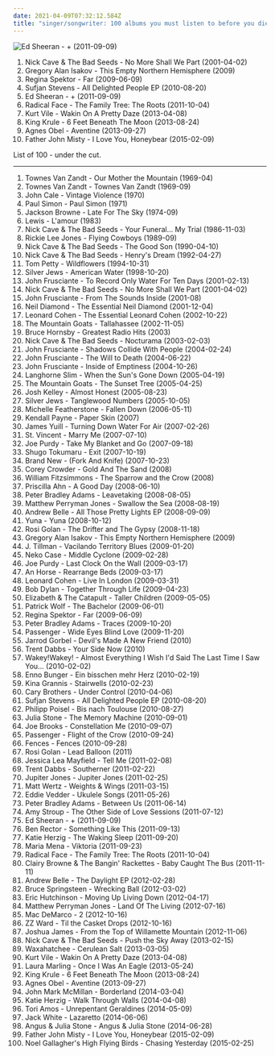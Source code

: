 ```yaml
---
date: 2021-04-09T07:32:12.584Z
title: "singer/songwriter: 100 albums you must listen to before you die"
---
```

![Ed Sheeran - + (2011-09-09)](http://coverartarchive.org/release/94ad3a58-a1cc-46a3-acf4-9cb6c1d6f032/16111056293-500.jpg "Ed Sheeran - + (2011-09-09)")
<ol class="albums">
<li data-cover="http://coverartarchive.org/release/ccad03b6-c236-488f-9e9a-271449f88bdf/16938333495-500.jpg" data-tags="rock, alternative rock, 2000s, mute records" role="button">Nick Cave & The Bad Seeds - No More Shall We Part (2001-04-02)</li>
<li data-cover="http://coverartarchive.org/release/a9f1fa02-8290-449a-95ee-e88c53a3e60b/13153183313-500.jpg" data-tags="rock, singer-songwriter, acoustic, americana, adult contemporary, folk rock, singer/songwriter, gregory alan isakov" role="button">Gregory Alan Isakov - This Empty Northern Hemisphere (2009)</li>
<li data-cover="http://coverartarchive.org/release/8de3f2da-225f-49de-bb40-7a58e3bb0518/3715735677-500.jpg" data-tags="pop, piano, anti-folk, indie, alternative, indie pop, indie rock, 00s" role="button">Regina Spektor - Far (2009-06-09)</li>
<li data-cover="https://img.discogs.com/9xjOUgnP8Bz4NDWDmotxkZ-MBk0=/fit-in/600x594/filters:strip_icc():format(jpeg):mode_rgb():quality(90)/discogs-images/R-2629696-1301011049.jpeg.jpg" data-tags="progressive folk, chamber folk" role="button">Sufjan Stevens - All Delighted People EP (2010-08-20)</li>
<li data-cover="http://coverartarchive.org/release/94ad3a58-a1cc-46a3-acf4-9cb6c1d6f032/16111056293-500.jpg" data-tags="pop, british, acoustic, ed sheeran" role="button">Ed Sheeran - + (2011-09-09)</li>
<li data-cover="http://coverartarchive.org/release/a8eee5b4-e902-46fa-986d-0df69d360a58/2479688238-500.jpg" data-tags="indie, rock, alternative, folk, singer/songwriter, 2010s, 2011 albums, nettwerk records, canela fina, part i" role="button">Radical Face - The Family Tree: The Roots (2011-10-04)</li>
<li data-cover="http://coverartarchive.org/release/b62e3ec7-d6bb-43c6-8eb8-30d958d109d0/3846880817-500.jpg" data-tags="indie rock, indie, lo-fi, vinyl, matador records" role="button">Kurt Vile - Wakin On A Pretty Daze (2013-04-08)</li>
<li data-cover="http://coverartarchive.org/release/6c433abe-415f-47e5-9bfa-44fbafee151b/5084224967-500.jpg" data-tags="post-punk" role="button">King Krule - 6 Feet Beneath The Moon (2013-08-24)</li>
<li data-cover="http://coverartarchive.org/release/2d012e66-6759-485b-beb5-00532c46a386/8544215048-500.jpg" data-tags="folk, singer-songwriter, piano" role="button">Agnes Obel - Aventine (2013-09-27)</li>
<li data-cover="http://coverartarchive.org/release/5bad490b-2939-4955-955b-9280cf616473/9591833765-500.jpg" data-tags="folk, indie" role="button">Father John Misty - I Love You, Honeybear (2015-02-09)</li>
</ol>
List of 100 - under the cut.
<!-- more -->

_________________

<ol class="albums">
<li data-cover="https://img.discogs.com/5GB_YywyYox8jr8m1MAseKxL940=/fit-in/600x594/filters:strip_icc():format(jpeg):mode_rgb():quality(90)/discogs-images/R-2120652-1485622460-8194.jpeg.jpg" data-tags="singer-songwriter, folk, americana" role="button">
Townes Van Zandt - Our Mother the Mountain (1969-04)
</li>
<li data-cover="https://img.discogs.com/nqLPEdhe3mrLmQyQsqcKs-jv3Ts=/fit-in/600x598/filters:strip_icc():format(jpeg):mode_rgb():quality(90)/discogs-images/R-2743145-1542462946-3638.jpeg.jpg" data-tags="singer-songwriter, country" role="button">
Townes Van Zandt - Townes Van Zandt (1969-09)
</li>
<li data-cover="https://img.discogs.com/mEZJWBt4ebrznwBCtifb0xeE8Pw=/fit-in/600x596/filters:strip_icc():format(jpeg):mode_rgb():quality(90)/discogs-images/R-10470208-1498082862-7740.jpeg.jpg" data-tags="rock, art rock" role="button">
John Cale - Vintage Violence (1970)
</li>
<li data-cover="https://img.discogs.com/nqxkjMxnQAPyOKvXNQGD_HLz4No=/fit-in/600x596/filters:strip_icc():format(jpeg):mode_rgb():quality(90)/discogs-images/R-7113798-1490032853-4360.jpeg.jpg" data-tags="70s, folk" role="button">
Paul Simon - Paul Simon (1971)
</li>
<li data-cover="https://img.discogs.com/3oAF3FZeOBnsymGXK_JHzSx6XhA=/fit-in/600x600/filters:strip_icc():format(jpeg):mode_rgb():quality(90)/discogs-images/R-6198591-1460329048-3248.jpeg.jpg" data-tags="singer-songwriter, soft rock, 70s" role="button">
Jackson Browne - Late For The Sky (1974-09)
</li>
<li data-cover="http://coverartarchive.org/release/501335fc-0fb6-4f9a-9a2d-ead1de59d81f/19312025559-500.jpg" data-tags="80s, ambient, singer/songwriter, 10s" role="button">
Lewis - L'amour (1983)
</li>
<li data-cover="https://img.discogs.com/XNvnmQn9A-xwoTb8T-ILWZErZ3g=/fit-in/600x600/filters:strip_icc():format(jpeg):mode_rgb():quality(90)/discogs-images/R-9087584-1474556238-5979.jpeg.jpg" data-tags="post-punk, 80s" role="button">
Nick Cave & The Bad Seeds - Your Funeral... My Trial (1986-11-03)
</li>
<li data-cover="https://img.discogs.com/wWVyJJz8v7VOksf51p4kpQmUKxA=/fit-in/600x600/filters:strip_icc():format(jpeg):mode_rgb():quality(90)/discogs-images/R-1639441-1387214409-5706.jpeg.jpg" data-tags="singer-songwriter" role="button">
Rickie Lee Jones - Flying Cowboys (1989-09)
</li>
<li data-cover="http://coverartarchive.org/release/cfd1050d-e2aa-4ab5-8e6f-2ea6f067f669/9935528615-500.jpg" data-tags="alternative rock, 90s" role="button">
Nick Cave & The Bad Seeds - The Good Son (1990-04-10)
</li>
<li data-cover="http://coverartarchive.org/release/d0c9b076-5138-4bef-b847-02d760f39420/7941659130-500.jpg" data-tags="post-punk, 90s" role="button">
Nick Cave & The Bad Seeds - Henry's Dream (1992-04-27)
</li>
<li data-cover="http://coverartarchive.org/release/8126990b-62c2-459f-8319-ec5cab3524a6/8157450797-500.jpg" data-tags="rock, 90s" role="button">
Tom Petty - Wildflowers (1994-10-31)
</li>
<li data-cover="https://img.discogs.com/n0rEsIRhAgZo9rDRLCP6Y3WxgnA=/fit-in/170x170/filters:strip_icc():format(jpeg):mode_rgb():quality(90)/discogs-images/R-368162-1104497072.jpg.jpg" data-tags="indie, 90s" role="button">
Silver Jews - American Water (1998-10-20)
</li>
<li data-cover="http://coverartarchive.org/release/d5f20f95-7347-4479-97e4-57046bc24d00/20385600250-500.jpg" data-tags="alternative, rock" role="button">
John Frusciante - To Record Only Water For Ten Days (2001-02-13)
</li>
<li data-cover="http://coverartarchive.org/release/ccad03b6-c236-488f-9e9a-271449f88bdf/16938333495-500.jpg" data-tags="rock, alternative rock, 2000s, mute records" role="button">
Nick Cave & The Bad Seeds - No More Shall We Part (2001-04-02)
</li>
<li data-cover="http://coverartarchive.org/release/62e05c98-34a5-40c3-8761-9d33220f6b3d/4912812860-500.jpg" data-tags="rock" role="button">
John Frusciante - From The Sounds Inside (2001-08)
</li>
<li data-cover="http://coverartarchive.org/release/00376013-5573-42c8-967c-ba10fd503b06/1855566767-500.jpg" data-tags="classic, singer/songwriter, pop/rock" role="button">
Neil Diamond - The Essential Neil Diamond (2001-12-04)
</li>
<li data-cover="http://coverartarchive.org/release/e6050473-005e-43c4-a92b-2b5a19e3d85b/27487453451-500.jpg" data-tags="leonard cohen" role="button">
Leonard Cohen - The Essential Leonard Cohen (2002-10-22)
</li>
<li data-cover="http://coverartarchive.org/release/d2a314ab-986e-40af-8cab-04806ab68ce9/7927220552-500.jpg" data-tags="indie" role="button">
The Mountain Goats - Tallahassee (2002-11-05)
</li>
<li data-cover="http://coverartarchive.org/release/c7b9734a-3cd1-4c00-925d-f41ecafea2b3/15104691612-500.jpg" data-tags="rock, singer-songwriter" role="button">
Bruce Hornsby - Greatest Radio Hits (2003)
</li>
<li data-cover="https://img.discogs.com/zGkpAq155hQ5EuoO3awCnPpmiEI=/fit-in/338x600/filters:strip_icc():format(jpeg):mode_rgb():quality(90)/discogs-images/R-4324530-1379958918-4106.jpeg.jpg" data-tags="2000s" role="button">
Nick Cave & The Bad Seeds - Nocturama (2003-02-03)
</li>
<li data-cover="http://coverartarchive.org/release/0c18d5dd-3e3d-459c-b647-80734819d072/20451673315-500.jpg" data-tags="alternative, experimental" role="button">
John Frusciante - Shadows Collide With People (2004-02-24)
</li>
<li data-cover="https://img.discogs.com/z2S_5gHnOplgRW32RtYNqoGmf-g=/fit-in/250x250/filters:strip_icc():format(jpeg):mode_rgb():quality(90)/discogs-images/R-4188253-1358358245-1790.jpeg.jpg" data-tags="alternative" role="button">
John Frusciante - The Will to Death (2004-06-22)
</li>
<li data-cover="http://coverartarchive.org/release/d7bf7291-7d91-4da7-b736-89e2192ee8da/27559486879-500.jpg" data-tags="alternative rock, rock" role="button">
John Frusciante - Inside of Emptiness (2004-10-26)
</li>
<li data-cover="https://img.discogs.com/ZVe9eGfRQM0eB-AfjvVUhVA_Y4Q=/fit-in/500x430/filters:strip_icc():format(jpeg):mode_rgb():quality(90)/discogs-images/R-8396628-1460817288-2038.jpeg.jpg" data-tags="folk, new york, singer-songwriter, folk-rock, acoustic, bluegrass, 00s, folk country, singer/songwriter, southern, alt. country, vocal idiosyncracies" role="button">
Langhorne Slim - When the Sun's Gone Down (2005-04-19)
</li>
<li data-cover="http://coverartarchive.org/release/da425314-ecc7-4db3-a296-90942f172b18/28511522132-500.jpg" data-tags="indie" role="button">
The Mountain Goats - The Sunset Tree (2005-04-25)
</li>
<li data-cover="https://img.discogs.com/DWDQl5YjuQ0kK5zmVgNOojv4MTk=/fit-in/300x300/filters:strip_icc():format(jpeg):mode_rgb():quality(90)/discogs-images/R-4560838-1368388877-4383.jpeg.jpg" data-tags="pretty good" role="button">
Josh Kelley - Almost Honest (2005-08-23)
</li>
<li data-cover="http://coverartarchive.org/release/cec076e7-e6f3-4a0c-8b3d-907dd0f2f2d3/3246614950-500.jpg" data-tags="pitchfork top albums 2005" role="button">
Silver Jews - Tanglewood Numbers (2005-10-05)
</li>
<li data-cover="http://coverartarchive.org/release/95303712-d3b2-4153-8da4-e45a37c7bea2/4517411459-500.jpg" data-tags="singer/songwriter" role="button">
Michelle Featherstone - Fallen Down (2006-05-11)
</li>
<li data-cover="http://coverartarchive.org/release/101ea40b-2647-476f-96b9-711fdbbf610a/1262133327-500.jpg" data-tags="indie, christian, singer songwriter, singer/songwriter" role="button">
Kendall Payne - Paper Skin (2007)
</li>
<li data-cover="https://img.discogs.com/hLBq-Nmm040vEWoyAIKOidats1o=/fit-in/454x450/filters:strip_icc():format(jpeg):mode_rgb():quality(90)/discogs-images/R-1608369-1231930638.jpeg.jpg" data-tags="folktronica, electronica" role="button">
James Yuill - Turning Down Water For Air (2007-02-26)
</li>
<li data-cover="http://coverartarchive.org/release/810b0381-38bd-3ff0-852c-38201bc04c28/22198290982-500.jpg" data-tags="indie pop" role="button">
St. Vincent - Marry Me (2007-07-10)
</li>
<li data-cover="http://coverartarchive.org/release/3cc35490-1ed9-4b17-8cb6-3b90a79bd780/5854154257-500.jpg" data-tags="purchased 09" role="button">
Joe Purdy - Take My Blanket and Go (2007-09-18)
</li>
<li data-cover="https://img.discogs.com/54qWLcwP9FForIDuDdu02Lcrw6Y=/fit-in/500x445/filters:strip_icc():format(jpeg):mode_rgb():quality(90)/discogs-images/R-1407331-1217045468.jpeg.jpg" data-tags="folk, folk pop" role="button">
Shugo Tokumaru - Exit (2007-10-19)
</li>
<li data-cover="http://coverartarchive.org/release/2019b20c-5d03-4541-bb53-5c15ee70d96a/9587442762-500.jpg" data-tags="alternative, alternative rock" role="button">
Brand New - (Fork And Knife) (2007-10-23)
</li>
<li data-cover="https://img.discogs.com/kuEs684bEpco-yD8mAv-DPY1mfE=/fit-in/355x355/filters:strip_icc():format(jpeg):mode_rgb():quality(90)/discogs-images/R-4324219-1432872188-4799.jpeg.jpg" data-tags="rock, country, folk, americana, christian, singer/songwriter" role="button">
Corey Crowder - Gold And The Sand (2008)
</li>
<li data-cover="https://img.discogs.com/w0H2wgK8G8AgXVhhAdV9ZRmnD_s=/fit-in/597x600/filters:strip_icc():format(jpeg):mode_rgb():quality(90)/discogs-images/R-2062653-1302342391.jpeg.jpg" data-tags="indie, folk" role="button">
William Fitzsimmons - The Sparrow and the Crow (2008)
</li>
<li data-cover="http://coverartarchive.org/release/e2571a99-f9f8-4fa1-bdd2-22740cdcb31f/26625457519-500.jpg" data-tags="folk, female vocalists, female vocalist" role="button">
Priscilla Ahn - A Good Day (2008-06-10)
</li>
<li data-cover="http://coverartarchive.org/release/332b04a6-1a19-4d44-94c6-3c03e14f374b/15577515732-500.jpg" data-tags="pop, country, pop rock, americana, singer/songwriter, purchased 09, albums checked" role="button">
Peter Bradley Adams - Leavetaking (2008-08-05)
</li>
<li data-cover="https://img.discogs.com/eiLB1tHHlrLlrKx5AJsxI4arq3w=/fit-in/450x449/filters:strip_icc():format(jpeg):mode_rgb():quality(90)/discogs-images/R-5008962-1382016688-2352.jpeg.jpg" data-tags="rock, alternative, gospel, singer/songwriter, good album" role="button">
Matthew Perryman Jones - Swallow the Sea (2008-08-19)
</li>
<li data-cover="http://coverartarchive.org/release/1595b1f0-4940-48ee-973a-d0ac11a30f18/1614148391-500.jpg" data-tags="pop, singer/songwriter" role="button">
Andrew Belle - All Those Pretty Lights EP (2008-09-09)
</li>
<li data-cover="http://coverartarchive.org/release/38c22892-07d3-4206-9796-3e10a173acab/18602356812-500.jpg" data-tags="pop, rock, folk, female vocalists, acoustic, adult alternative, singer/songwriter" role="button">
Yuna - Yuna (2008-10-12)
</li>
<li data-cover="https://img.discogs.com/7KuC4DIsL8hgK53IgCfgUOZpUWc=/fit-in/600x523/filters:strip_icc():format(jpeg):mode_rgb():quality(90)/discogs-images/R-2399440-1430916091-1878.jpeg.jpg" data-tags="pop, singer/songwriter" role="button">
Rosi Golan - The Drifter and The Gypsy (2008-11-18)
</li>
<li data-cover="http://coverartarchive.org/release/a9f1fa02-8290-449a-95ee-e88c53a3e60b/13153183313-500.jpg" data-tags="rock, singer-songwriter, acoustic, americana, adult contemporary, folk rock, singer/songwriter, gregory alan isakov" role="button">
Gregory Alan Isakov - This Empty Northern Hemisphere (2009)
</li>
<li data-cover="https://img.discogs.com/6V_FyQBaT6RPKcw4_kbWcTeKJUA=/fit-in/600x538/filters:strip_icc():format(jpeg):mode_rgb():quality(90)/discogs-images/R-1945137-1384273315-9746.jpeg.jpg" data-tags="folk, indie, singer-songwriter" role="button">
J. Tillman - Vacilando Territory Blues (2009-01-20)
</li>
<li data-cover="http://coverartarchive.org/release/05472483-8124-3552-93dd-b3c6d1e106fa/22402218939-500.jpg" data-tags="alt-country, indie rock" role="button">
Neko Case - Middle Cyclone (2009-02-28)
</li>
<li data-cover="https://img.discogs.com/26uE42hTSzfN0zgSahfUfjaeevw=/fit-in/500x500/filters:strip_icc():format(jpeg):mode_rgb():quality(90)/discogs-images/R-5773739-1402266022-5004.jpeg.jpg" data-tags="indie, rock, singer-songwriter, singer/songwriter, southern songwriter" role="button">
Joe Purdy - Last Clock On the Wall (2009-03-17)
</li>
<li data-cover="https://img.discogs.com/R158BrDHD5-oNpjDqUrF16JwLls=/fit-in/200x175/filters:strip_icc():format(jpeg):mode_rgb():quality(90)/discogs-images/R-2377081-1280466314.jpeg.jpg" data-tags="indie, indie pop" role="button">
An Horse - Rearrange Beds (2009-03-17)
</li>
<li data-cover="https://img.discogs.com/6mVxvaCmCt5I73moSr9CsRSXXyU=/fit-in/500x451/filters:strip_icc():format(jpeg):mode_rgb():quality(90)/discogs-images/R-1719722-1239141770.jpeg.jpg" data-tags="live, folk, leonard cohen" role="button">
Leonard Cohen - Live In London (2009-03-31)
</li>
<li data-cover="https://img.discogs.com/0p4IeHnrBKzwZbaUP2XNQnSMdbY=/fit-in/300x300/filters:strip_icc():format(jpeg):mode_rgb():quality(90)/discogs-images/R-4328080-1361870851-6165.jpeg.jpg" data-tags="rock, folk, folk rock, 00s" role="button">
Bob Dylan - Together Through Life (2009-04-23)
</li>
<li data-cover="https://img.discogs.com/We_a_pFN9Cnw_sFfwxbPvP15Nqg=/fit-in/500x500/filters:strip_icc():format(jpeg):mode_rgb():quality(90)/discogs-images/R-2157499-1267107523.jpeg.jpg" data-tags="singer-songwriter" role="button">
Elizabeth & The Catapult - Taller Children (2009-05-05)
</li>
<li data-cover="http://coverartarchive.org/release/4f8f41d4-895d-488d-95d0-7daec079bcd1/21698152605-500.jpg" data-tags="indie, alternative, folk, epic, fucking epic" role="button">
Patrick Wolf - The Bachelor (2009-06-01)
</li>
<li data-cover="http://coverartarchive.org/release/8de3f2da-225f-49de-bb40-7a58e3bb0518/3715735677-500.jpg" data-tags="pop, piano, anti-folk, indie, alternative, indie pop, indie rock, 00s" role="button">
Regina Spektor - Far (2009-06-09)
</li>
<li data-cover="http://coverartarchive.org/release/52b09877-7cbb-4238-b12e-a3481d081602/7761759003-500.jpg" data-tags="folk" role="button">
Peter Bradley Adams - Traces (2009-10-20)
</li>
<li data-cover="http://coverartarchive.org/release/7b7dccac-3336-4fe8-9cca-b573cbf509a1/25242897640-500.jpg" data-tags="acoustic, adult alternative, folk rock, singer/songwriter, 2009 albums" role="button">
Passenger - Wide Eyes Blind Love (2009-11-20)
</li>
<li data-cover="https://img.discogs.com/IIa8MRqLOboH7-hv_VVUiMFMHKM=/fit-in/600x600/filters:strip_icc():format(jpeg):mode_rgb():quality(90)/discogs-images/R-10028023-1490377324-4364.jpeg.jpg" data-tags="rock, country, americana, adult alternative, singer/songwriter, the devil and the deep blue sea, just another folk singer, the way you look, the merch grrls, teh typos" role="button">
Jarrod Gorbel - Devil's Made A New Friend (2010)
</li>
<li data-cover="http://coverartarchive.org/release/82467bfc-dc71-417c-9810-8e0d0c622606/25731845482-500.jpg" data-tags="pop, rock, singer/songwriter" role="button">
Trent Dabbs - Your Side Now (2010)
</li>
<li data-cover="https://img.discogs.com/LpgTn_0p-KGSbeUana5uLiF8wIg=/fit-in/600x604/filters:strip_icc():format(jpeg):mode_rgb():quality(90)/discogs-images/R-11667002-1520330340-3120.jpeg.jpg" data-tags="pop, rock, alternative, adult alternative, male vocalists, singer/songwriter, albums i covet" role="button">
Wakey!Wakey! - Almost Everything I Wish I'd Said The Last Time I Saw You... (2010-02-02)
</li>
<li data-cover="https://img.discogs.com/Td1e-2zMFjbi7TrkIEN0WU3_7w0=/fit-in/600x541/filters:strip_icc():format(jpeg):mode_rgb():quality(90)/discogs-images/R-2272246-1273667073.jpeg.jpg" data-tags="singer-songwriter, deutsch, german, singer/songwriter, perlen deutschsprachiger popmusik, klavier, ostfriesland, pianopop" role="button">
Enno Bunger - Ein bisschen mehr Herz (2010-02-19)
</li>
<li data-cover="https://img.discogs.com/zNUEtnAWIRR7JKuMt5cqzWZH01c=/fit-in/600x526/filters:strip_icc():format(jpeg):mode_rgb():quality(90)/discogs-images/R-3614960-1437950426-4273.jpeg.jpg" data-tags="female vocalists" role="button">
Kina Grannis - Stairwells (2010-02-23)
</li>
<li data-cover="http://coverartarchive.org/release/60f3ff51-abd2-4423-b3d1-7918699c1768/19969656469-500.jpg" data-tags="rock, alternative, britpop, adult alternative, singer/songwriter, must listen, start to finish albums, bestof2010, purchased 2010, gary brothers  coldplay  the thriving, easya" role="button">
Cary Brothers - Under Control (2010-04-06)
</li>
<li data-cover="https://img.discogs.com/9xjOUgnP8Bz4NDWDmotxkZ-MBk0=/fit-in/600x594/filters:strip_icc():format(jpeg):mode_rgb():quality(90)/discogs-images/R-2629696-1301011049.jpeg.jpg" data-tags="progressive folk, chamber folk" role="button">
Sufjan Stevens - All Delighted People EP (2010-08-20)
</li>
<li data-cover="https://img.discogs.com/TfxRFG2a8jt0huysa7bKL_aEzmI=/fit-in/600x600/filters:strip_icc():format(jpeg):mode_rgb():quality(90)/discogs-images/R-2682039-1606551917-8470.jpeg.jpg" data-tags="deutsch, singer/songwriter, liebe, herz, tanzen, sucht, micha, poisel, geliebt, maat, nur mit dir, komm zurueck, micha maat, der moment, stille der nacht, zeig mir den weg" role="button">
Philipp Poisel - Bis nach Toulouse (2010-08-27)
</li>
<li data-cover="http://coverartarchive.org/release/f47659a4-4a7c-4995-95f7-42cd9419ba7b/11616480516-500.jpg" data-tags="pop, rock, folk, pop rock, singer/songwriter, 10s, 2010 releases" role="button">
Julia Stone - The Memory Machine (2010-09-01)
</li>
<li data-cover="https://img.discogs.com/KLorm1yyUJbaSpsHn15HuyTKqMw=/fit-in/600x600/filters:strip_icc():format(jpeg):mode_rgb():quality(90)/discogs-images/R-10881531-1505867459-9205.jpeg.jpg" data-tags="indie, singer/songwriter, joe brooks" role="button">
Joe Brooks - Constellation Me (2010-09-07)
</li>
<li data-cover="http://coverartarchive.org/release/6dddb06c-9763-488f-bb3d-c89a72bcedf8/6531947728-500.jpg" data-tags="folk, indie" role="button">
Passenger - Flight of the Crow (2010-09-24)
</li>
<li data-cover="http://coverartarchive.org/release/da682c09-f95b-4d04-a513-52302ab7a159/25790795847-500.jpg" data-tags="indie, rock, alternative, singer/songwriter, bands i have seen, flippin good" role="button">
Fences - Fences (2010-09-28)
</li>
<li data-cover="http://coverartarchive.org/release/6865890b-4aa4-4703-850e-1fbefb331ba9/17903054744-500.jpg" data-tags="pop, singer/songwriter, 2011 releases" role="button">
Rosi Golan - Lead Balloon (2011)
</li>
<li data-cover="http://coverartarchive.org/release/deb229d3-798c-4bd6-a1d6-aa6b3219426a/2044238129-500.jpg" data-tags="rock, alternative, indie rock, adult alternative, singer/songwriter, 2011 releases" role="button">
Jessica Lea Mayfield - Tell Me (2011-02-08)
</li>
<li data-cover="http://coverartarchive.org/release/551d729c-f624-4c45-9198-3882e6b51ea9/1386321608-500.jpg" data-tags="rock, singer/songwriter" role="button">
Trent Dabbs - Southerner (2011-02-22)
</li>
<li data-cover="http://coverartarchive.org/release/e609f88c-c5e2-4f00-bd9a-a9b88f898149/3366583245-500.jpg" data-tags="rock, deutsch" role="button">
Jupiter Jones - Jupiter Jones (2011-02-25)
</li>
<li data-cover="https://img.discogs.com/D85OUNqlEKZWA3DIhUdglvkl0xI=/fit-in/300x300/filters:strip_icc():format(jpeg):mode_rgb():quality(90)/discogs-images/R-4814796-1377312480-9842.jpeg.jpg" data-tags="pop, rock, pop rock, acoustic, adult alternative, singer/songwriter, relevant magazine" role="button">
Matt Wertz - Weights & Wings (2011-03-15)
</li>
<li data-cover="https://img.discogs.com/VM40UbKDAi6J9rBcwVkWnc35urc=/fit-in/600x524/filters:strip_icc():format(jpeg):mode_rgb():quality(90)/discogs-images/R-5820535-1515078520-6172.jpeg.jpg" data-tags="folk" role="button">
Eddie Vedder - Ukulele Songs (2011-05-26)
</li>
<li data-cover="https://img.discogs.com/IP4Oz08J76o6CJE2sJR1jwuDn_Y=/fit-in/222x200/filters:strip_icc():format(jpeg):mode_rgb():quality(90)/discogs-images/R-6426015-1442527754-3223.jpeg.jpg" data-tags="rock, singer/songwriter, albums checked" role="button">
Peter Bradley Adams - Between Us (2011-06-14)
</li>
<li data-cover="http://coverartarchive.org/release/5d5d3a6a-f7e8-434c-82f2-7e7085725182/9777802110-500.jpg" data-tags="pop, rock, folk, folk-pop, singer/songwriter" role="button">
Amy Stroup - The Other Side of Love Sessions (2011-07-12)
</li>
<li data-cover="http://coverartarchive.org/release/94ad3a58-a1cc-46a3-acf4-9cb6c1d6f032/16111056293-500.jpg" data-tags="pop, british, acoustic, ed sheeran" role="button">
Ed Sheeran - + (2011-09-09)
</li>
<li data-cover="http://coverartarchive.org/release/720f02d6-d2a2-46fb-b3aa-94c6f6f1951f/12858845234-500.jpg" data-tags="pop, rock, adult alternative, christian, singer/songwriter" role="button">
Ben Rector - Something Like This (2011-09-13)
</li>
<li data-cover="http://coverartarchive.org/release/93e4343c-0551-4e0c-b581-e6e6bf7e8799/2516153143-500.jpg" data-tags="rock" role="button">
Katie Herzig - The Waking Sleep (2011-09-20)
</li>
<li data-cover="http://coverartarchive.org/release/40ad926e-0aa5-476d-9640-fed5f95d8ede/3990865020-500.jpg" data-tags="maria mena" role="button">
Maria Mena - Viktoria (2011-09-23)
</li>
<li data-cover="http://coverartarchive.org/release/a8eee5b4-e902-46fa-986d-0df69d360a58/2479688238-500.jpg" data-tags="indie, rock, alternative, folk, singer/songwriter, 2010s, 2011 albums, nettwerk records, canela fina, part i" role="button">
Radical Face - The Family Tree: The Roots (2011-10-04)
</li>
<li data-cover="http://coverartarchive.org/release/7ab2c4b4-7d6c-4a1a-aa0a-9cc4ec53ac05/5002999584-500.jpg" data-tags="rock, soul, indie pop, indie rock, australian, r&b, blues rock, singer/songwriter, australian indie, bluesy rock, souful, souful house" role="button">
Clairy Browne & The Bangin' Rackettes - Baby Caught The Bus (2011-11-11)
</li>
<li data-cover="http://coverartarchive.org/release/b7c9e6af-e71b-41ba-b9f7-46db025d4874/5636259875-500.jpg" data-tags="pop, rock, singer/songwriter" role="button">
Andrew Belle - The Daylight EP (2012-02-28)
</li>
<li data-cover="http://coverartarchive.org/release/86605a1f-3dce-48ba-b486-7ad920ec219d/11706495643-500.jpg" data-tags="rock" role="button">
Bruce Springsteen - Wrecking Ball (2012-03-02)
</li>
<li data-cover="https://img.discogs.com/rkWXb0bdSsMkx0j3NhLAY-w1dO4=/fit-in/400x400/filters:strip_icc():format(jpeg):mode_rgb():quality(90)/discogs-images/R-4877333-1378213829-3953.jpeg.jpg" data-tags="pop, rock, adult alternative, singer/songwriter" role="button">
Eric Hutchinson - Moving Up Living Down (2012-04-17)
</li>
<li data-cover="http://coverartarchive.org/release/26d8a64f-a315-4a53-a6a0-5ddc6c3b0a6d/2456209840-500.jpg" data-tags="rock, alternative, singer/songwriter" role="button">
Matthew Perryman Jones - Land Of The Living (2012-07-16)
</li>
<li data-cover="http://coverartarchive.org/release/13920435-8a44-4e45-b35e-57b08ba9d1f5/2356334812-500.jpg" data-tags="indie pop, jangle pop" role="button">
Mac DeMarco - 2 (2012-10-16)
</li>
<li data-cover="http://coverartarchive.org/release/fdf96f46-d713-4a5b-9e8c-8903b4eef5da/2961251065-500.jpg" data-tags="rock, soul" role="button">
ZZ Ward - Til the Casket Drops (2012-10-16)
</li>
<li data-cover="http://coverartarchive.org/release/c0b1f6c7-bd00-4f08-9877-3da87d378d3a/9389935397-500.jpg" data-tags="indie, rock, alternative, folk, acoustic, singer/songwriter" role="button">
Joshua James - From the Top of Willamette Mountain (2012-11-06)
</li>
<li data-cover="http://coverartarchive.org/release/32d91075-4857-4d10-9c39-f8531caeaa2b/2962749999-500.jpg" data-tags="2010s, art rock" role="button">
Nick Cave & The Bad Seeds - Push the Sky Away (2013-02-15)
</li>
<li data-cover="https://img.discogs.com/u1aicx0O5S-M54wgmqzPTv3vVDc=/fit-in/600x535/filters:strip_icc():format(jpeg):mode_rgb():quality(90)/discogs-images/R-4701388-1372708014-5910.jpeg.jpg" data-tags="indie" role="button">
Waxahatchee - Cerulean Salt (2013-03-05)
</li>
<li data-cover="http://coverartarchive.org/release/b62e3ec7-d6bb-43c6-8eb8-30d958d109d0/3846880817-500.jpg" data-tags="indie rock, indie, lo-fi, vinyl, matador records" role="button">
Kurt Vile - Wakin On A Pretty Daze (2013-04-08)
</li>
<li data-cover="http://coverartarchive.org/release/bf301708-c09d-4005-b029-65840a08f37f/15696299805-500.jpg" data-tags="folk, contemporary folk, americana, indie folk" role="button">
Laura Marling - Once I Was An Eagle (2013-05-24)
</li>
<li data-cover="http://coverartarchive.org/release/6c433abe-415f-47e5-9bfa-44fbafee151b/5084224967-500.jpg" data-tags="post-punk" role="button">
King Krule - 6 Feet Beneath The Moon (2013-08-24)
</li>
<li data-cover="http://coverartarchive.org/release/2d012e66-6759-485b-beb5-00532c46a386/8544215048-500.jpg" data-tags="folk, singer-songwriter, piano" role="button">
Agnes Obel - Aventine (2013-09-27)
</li>
<li data-cover="http://coverartarchive.org/release/d908c7da-75ed-425d-989c-6bf9bf8051f2/25736462144-500.jpg" data-tags="indie, alternative rock, folk, christian rock, male vocalists, worship, singer/songwriter, ccm, christian & gospel" role="button">
John Mark McMillan - Borderland (2014-03-04)
</li>
<li data-cover="http://coverartarchive.org/release/b3e58589-dff3-4ec3-9687-956ce3270855/6989496026-500.jpg" data-tags="rock, alternative, singer/songwriter" role="button">
Katie Herzig - Walk Through Walls (2014-04-08)
</li>
<li data-cover="http://coverartarchive.org/release/fcd44a2b-3e3f-4e7f-8af2-e553fa6a603f/7296590031-500.jpg" data-tags="alternative pop" role="button">
Tori Amos - Unrepentant Geraldines (2014-05-09)
</li>
<li data-cover="http://coverartarchive.org/release/b5139eff-0ce6-428e-a96f-6653a68af7a2/8249629063-500.jpg" data-tags="alternative rock, blues rock, rock, garage rock" role="button">
Jack White - Lazaretto (2014-06-06)
</li>
<li data-cover="http://coverartarchive.org/release/7b4b37c3-04da-458c-ac44-f43126108e6e/7658899164-500.jpg" data-tags="folk, indie pop" role="button">
Angus & Julia Stone - Angus & Julia Stone (2014-06-28)
</li>
<li data-cover="http://coverartarchive.org/release/5bad490b-2939-4955-955b-9280cf616473/9591833765-500.jpg" data-tags="folk, indie" role="button">
Father John Misty - I Love You, Honeybear (2015-02-09)
</li>
<li data-cover="http://coverartarchive.org/release/3bf10c9b-79eb-46d4-9b00-615bf2d91ce5/9171464486-500.jpg" data-tags="alternative rock" role="button">
Noel Gallagher's High Flying Birds - Chasing Yesterday (2015-02-25)
</li>
</ol>